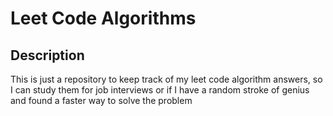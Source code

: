 # Leet Code Algorithms

## Description

This is just a repository to keep track of my leet code algorithm answers, so I can study them for job interviews or if I have a random stroke of genius and found a faster way to solve the problem